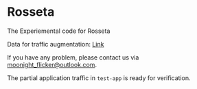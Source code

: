 # Rosseta
The Experiemental code for Rosseta



Data for traffic augmentation: [Link](https://drive.google.com/drive/folders/1WXfdj6egfa593sgGWvoNHfULnWOvKeUY?usp=sharing)

If you have any problem, please contact us via <moonight_flicker@outlook.com>.

The partial application traffic in `test-app` is ready for verification.

